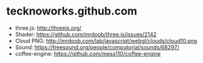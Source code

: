 # tecknoworks.github.com

* three.js: http://threejs.org/
* Shader: https://github.com/mrdoob/three.js/issues/2142
* Cloud PNG: http://mrdoob.com/lab/javascript/webgl/clouds/cloud10.png
* Sound: https://freesound.org/people/computorial/sounds/68297/
* coffee-engine: https://github.com/mess110/coffee-engine
